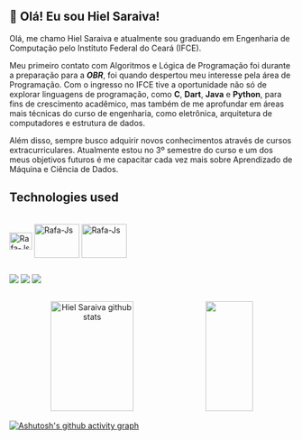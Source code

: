   ## 🎯 Olá! Eu sou Hiel Saraiva!
Olá, me chamo Hiel Saraiva e atualmente sou graduando em Engenharia de Computação pelo Instituto Federal do Ceará (IFCE).

Meu primeiro contato com Algoritmos e Lógica de Programação foi durante a preparação para a _**OBR**_, foi quando despertou meu interesse pela área de Programação. Com o ingresso no IFCE tive a oportunidade não só de explorar linguagens de programação, como **C**, **Dart**, **Java** e **Python**, para fins de crescimento acadêmico, mas também  de me aprofundar em áreas mais técnicas do curso de engenharia, como eletrônica, arquitetura de computadores e estrutura de dados. 

Além disso, sempre busco adquirir novos conhecimentos através de cursos extracurriculares. Atualmente estou no 3º semestre do curso e um dos meus objetivos futuros é me capacitar cada vez mais sobre Aprendizado de Máquina e Ciência de Dados.

  ## Technologies used
  
<div style="display: inline_block"><br>
  <img align="center" alt="Rafa-Js" height="30" width="40"
src="https://cdn.jsdelivr.net/gh/devicons/devicon/icons/c/c-original.svg" />     
  <img align="center" alt="Rafa-Js" height="60" width="80"
src="https://cdn.jsdelivr.net/gh/devicons/devicon/icons/dart/dart-plain-wordmark.svg" />
  <img align="center" alt="Rafa-Js" height="60" width="80"
src="https://cdn.jsdelivr.net/gh/devicons/devicon/icons/java/java-original-wordmark.svg" />
          
</div>

  ##
<div> 
  <a href="https://www.instagram.com/hielsaraiva_/" target="_blank"><img src="https://img.shields.io/badge/-Instagram-%23E4405F?style=for-the-badge&logo=instagram&logoColor=white" target="_blank"></a>
  <a href = "mailto:hielsaraiva11.hs@gmail.com"><img src="https://img.shields.io/badge/-Gmail-%23333?style=for-the-badge&logo=gmail&logoColor=white" target="_blank"></a>
  <a href = "https://www.linkedin.com/in/hielsaraiva/" target="_blank"><img src="https://img.shields.io/badge/LinkedIn-0077B5?style=for-the-badge&logo=linkedin&logoColor=white" target="_blank"></a>
  
</div>

  ##

  
<div align="center">  
  <img width="54%" height="195px" src="https://github-readme-stats.vercel.app/api?username=HielSaraiva&show_icons=true&count_private=true&hide_border=false&title_color=00c476&icon_color=0a56fa&text_color=c9d1d9&bg_color=141624" alt="Hiel Saraiva github stats" /> 
  <img width="41%" height="195px" src="https://github-readme-stats.vercel.app/api/top-langs/?username=HielSaraiva&layout=compact&hide_border=false&title_color=00c476&text_color=FFFFFF&bg_color=141624" />
</div>

[![Ashutosh's github activity graph](https://github-readme-activity-graph.vercel.app/graph?username=HielSaraiva&bg_color=0d1117&color=ffffff&line=0033FF&point=ffffff&area=true&hide_border=true)](https://github.com/ashutosh00710/github-readme-activity-graph) 
